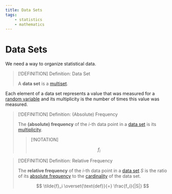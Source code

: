 ```yaml
---
title: Data Sets
tags:
    - statistics
    - mathematics
---
```


# Data Sets

We need a way to organize statistical data.

>[!DEFINITION] Definition: Data Set
>
>A **data set** is a [multiset](../Set%20Theory/Multisets.md).
>

Each element of a data set represents a value that was measured for a [random variable](TODO) and its multiplicity is the number of times this value was measured.

>[!DEFINITION] Definition: (Absolute) Frequency
>
>The **(absolute) frequency** of the $i$-th data point in a [data set](Data%20Sets.md) is its [multiplicity](../Set%20Theory/Multisets.md).
>
>>[!NOTATION]
>>
>>$$
>>f_i
>>$$
>>
>

>[!DEFINITION] Definition: Relative Frequency
>
>The **relative frequency** of the $i$-th data point in a [data set](Data%20Sets.md) $S$ is the ratio of its [absolute frequency](Data%20Sets.md) to the [cardinality](../Set%20Theory/Multisets.md) of the data set.
>
>$$
>\tilde{f}_i \overset{\text{def}}{=} \frac{f_i}{|S|}
>$$
>